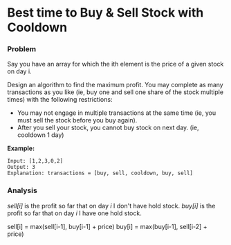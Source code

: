 # Best time to Buy & Sell Stock with Cooldown
### Problem
Say you have an array for which the ith element is the price of a given stock on day i.

Design an algorithm to find the maximum profit. You may complete as many transactions as you like (ie, buy one and sell one share of the stock multiple times) with the following restrictions:

- You may not engage in multiple transactions at the same time (ie, you must sell the stock before you buy again).
- After you sell your stock, you cannot buy stock on next day. (ie, cooldown 1 day)

__Example:__
```
Input: [1,2,3,0,2]
Output: 3
Explanation: transactions = [buy, sell, cooldown, buy, sell]
```
### Analysis
*sell[i]* is the profit so far that on day *i* I don't have hold stock.
*buy[i]* is the profit so far that on day *i* I have one hold stock.

sell[i] = max(sell[i-1], buy[i-1] + price)
buy[i] = max(buy[i-1], sell[i-2] + price)
